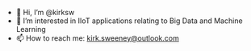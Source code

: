 - 👋 Hi, I’m @kirksw
- 👀 I’m interested in IIoT applications relating to Big Data and Machine Learning
- 📫 How to reach me: kirk.sweeney@outlook.com

